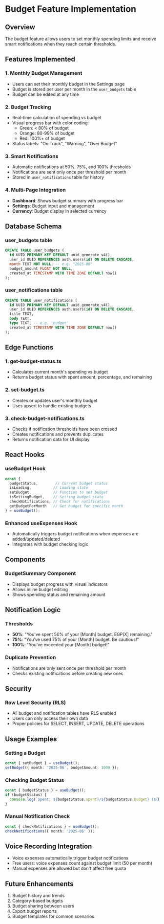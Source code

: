 # Budget Feature Implementation

## Overview
The budget feature allows users to set monthly spending limits and receive smart notifications when they reach certain thresholds.

## Features Implemented

### 1. Monthly Budget Management
- Users can set their monthly budget in the Settings page
- Budget is stored per user per month in the `user_budgets` table
- Budget can be edited at any time

### 2. Budget Tracking
- Real-time calculation of spending vs budget
- Visual progress bar with color coding:
  - Green: < 80% of budget
  - Orange: 80-99% of budget  
  - Red: 100%+ of budget
- Status labels: "On Track", "Warning", "Over Budget"

### 3. Smart Notifications
- Automatic notifications at 50%, 75%, and 100% thresholds
- Notifications are sent only once per threshold per month
- Stored in `user_notifications` table for history

### 4. Multi-Page Integration
- **Dashboard**: Shows budget summary with progress bar
- **Settings**: Budget input and management
- **Currency**: Budget display in selected currency

## Database Schema

### user_budgets table
```sql
CREATE TABLE user_budgets (
  id UUID PRIMARY KEY DEFAULT uuid_generate_v4(),
  user_id UUID REFERENCES auth.users(id) ON DELETE CASCADE,
  month TEXT NOT NULL, -- e.g. "2025-06"
  budget_amount FLOAT NOT NULL,
  created_at TIMESTAMP WITH TIME ZONE DEFAULT now()
);
```

### user_notifications table
```sql
CREATE TABLE user_notifications (
  id UUID PRIMARY KEY DEFAULT uuid_generate_v4(),
  user_id UUID REFERENCES auth.users(id) ON DELETE CASCADE,
  title TEXT,
  body TEXT,
  type TEXT, -- e.g. 'budget'
  created_at TIMESTAMP WITH TIME ZONE DEFAULT now()
);
```

## Edge Functions

### 1. get-budget-status.ts
- Calculates current month's spending vs budget
- Returns budget status with spent amount, percentage, and remaining

### 2. set-budget.ts
- Creates or updates user's monthly budget
- Uses upsert to handle existing budgets

### 3. check-budget-notifications.ts
- Checks if notification thresholds have been crossed
- Creates notifications and prevents duplicates
- Returns notification data for UI display

## React Hooks

### useBudget Hook
```typescript
const {
  budgetStatus,        // Current budget status
  isLoading,          // Loading state
  setBudget,          // Function to set budget
  isSettingBudget,    // Setting budget state
  checkNotifications, // Check for notifications
  getBudgetForMonth   // Get budget for specific month
} = useBudget();
```

### Enhanced useExpenses Hook
- Automatically triggers budget notifications when expenses are added/updated/deleted
- Integrates with budget checking logic

## Components

### BudgetSummary Component
- Displays budget progress with visual indicators
- Allows inline budget editing
- Shows spending status and remaining amount

## Notification Logic

### Thresholds
- **50%**: "You've spent 50% of your [Month] budget. EGP[X] remaining."
- **75%**: "You've used 75% of your [Month] budget. Be cautious!"
- **100%**: "You've exceeded your [Month] budget!"

### Duplicate Prevention
- Notifications are only sent once per threshold per month
- Checks existing notifications before creating new ones

## Security

### Row Level Security (RLS)
- All budget and notification tables have RLS enabled
- Users can only access their own data
- Proper policies for SELECT, INSERT, UPDATE, DELETE operations

## Usage Examples

### Setting a Budget
```typescript
const { setBudget } = useBudget();
setBudget({ month: '2025-06', budgetAmount: 1000 });
```

### Checking Budget Status
```typescript
const { budgetStatus } = useBudget();
if (budgetStatus) {
  console.log(`Spent: ${budgetStatus.spent}/${budgetStatus.budget} (${budgetStatus.percent}%)`);
}
```

### Manual Notification Check
```typescript
const { checkNotifications } = useBudget();
checkNotifications({ month: '2025-06' });
```

## Voice Recording Integration
- Voice expenses automatically trigger budget notifications
- Free users: voice expenses count against budget limit (50 per month)
- Manual expenses are allowed but don't affect free quota

## Future Enhancements
1. Budget history and trends
2. Category-based budgets
3. Budget sharing between users
4. Export budget reports
5. Budget templates for common scenarios 